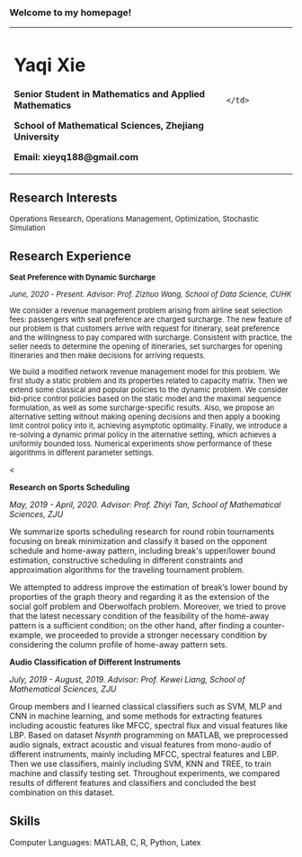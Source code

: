 ### Welcome to my homepage!


<div>
<table border="0">
  <tr>
    <td width="75%">
      <h1>Yaqi Xie</h1>
      <p><b>Senior Student in Mathematics and Applied Mathematics</b></p>
      <p><b>School of Mathematical Sciences, Zhejiang University</b></p>
      <p><b>Email: xieyq188@gmail.com</b></p>
    </td>
    <td width="25%">
      
    </td>
  </tr>
</table>
</div>

## Research Interests
<font size = 2> Operations Research, Operations Management, Optimization, Stochastic Simulation </font>

## Research Experience
<font size = 2> **Seat Preference with Dynamic Surcharge** 

*June, 2020 - Present.   Advisor: Prof. Zizhuo Wang, School of Data Science, CUHK*

We consider a revenue management problem arising from airline seat selection fees: passengers with seat preference are charged surcharge.
The new feature of our problem is that customers arrive with request for itinerary, 
seat preference and the willingness to pay compared with surcharge.
Consistent with practice, the seller needs to determine the opening of itineraries,
set surcharges for opening itineraries and then make decisions for arriving requests. 

We build a modified network revenue management model for this problem.
We first study a static problem and its properties related to capacity matrix. Then we extend some classical and popular policies to the dynamic problem.
We consider bid-price control policies based on the static model and the maximal sequence formulation, as well as  some surcharge-specific results.
Also, we propose an alternative setting without making opening decisions and then apply a booking limit control policy into it, achieving asymptotic optimality.
Finally, we introduce a re-solving a dynamic primal policy in the alternative setting, which achieves a uniformly bounded loss.
Numerical experiments show performance of these algorithms in different parameter settings.


</font>

<



**Research on Sports Scheduling** 

*May, 2019 - April, 2020. Advisor: Prof. Zhiyi Tan, School of Mathematical Sciences, ZJU*

We summarize sports scheduling research for round robin tournaments focusing on break minimization and classify it based on the opponent schedule and home-away pattern, including break's upper/lower bound estimation,
constructive scheduling in different constraints and approximation algorithms for the traveling tournament problem.

We attempted to address improve the estimation of break’s lower bound by proporties of the graph theory and regarding it as the extension of the social golf problem and Oberwolfach problem.
Moreover, we tried to prove that the latest necessary condition of the feasibility of the home-away pattern is a sufficient condition; 
on the other hand, after finding a counter-example, we proceeded to provide a stronger necessary condition by considering the column profile of home-away pattern sets.




**Audio Classification of Different Instruments**

*July, 2019 - August, 2019. Advisor: Prof. Kewei Liang, School of Mathematical Sciences, ZJU*

Group members and I learned classical classifiers such as SVM, MLP and CNN in machine learning, and some methods for extracting features
including acoustic features like MFCC, spectral flux and visual features like LBP. Based on dataset *Nsynth* programming on MATLAB,
we preprocessed audio signals, extract acoustic and visual features from mono-audio of different instruments, mainly including MFCC, spectral features and LBP.
Then we use classifiers, mainly including SVM, KNN and TREE, to train machine and classify testing set. Throughout experiments, we
compared results of different features and classifiers and concluded the best combination on this dataset.

</font>

## Skills 
Computer Languages: MATLAB, C, R, Python, Latex











